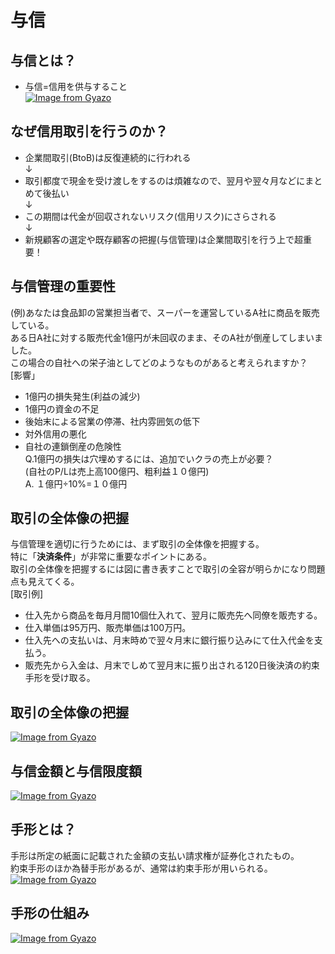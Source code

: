 # 与信    
## 与信とは？  
* 与信=信用を供与すること  
[![Image from Gyazo](https://i.gyazo.com/61f65a2409fd332adbe6de162d1d74fb.png)](https://gyazo.com/61f65a2409fd332adbe6de162d1d74fb)
## なぜ信用取引を行うのか？  
* 企業間取引(BtoB)は反復連続的に行われる  
             ↓        
* 取引都度で現金を受け渡しをするのは煩雑なので、翌月や翌々月などにまとめて後払い               
             ↓   
* この期間は代金が回収されないリスク(信用リスク)にさらされる  
             ↓  
* 新規顧客の選定や既存顧客の把握(与信管理)は企業間取引を行う上で超重要！  
## 与信管理の重要性  
(例)あなたは食品卸の営業担当者で、スーパーを運営しているA社に商品を販売している。  
ある日A社に対する販売代金1億円が未回収のまま、そのA社が倒産してしまいました。  
この場合の自社への栄子油としてどのようなものがあると考えられますか？  
[影響」  
* 1億円の損失発生(利益の減少)  
* 1億円の資金の不足  
* 後始末による営業の停滞、社内雰囲気の低下  
* 対外信用の悪化  
* 自社の連鎖倒産の危険性  
Q.1億円の損失は穴埋めするには、追加でいクラの売上が必要？<br>(自社のP/Lは売上高100億円、粗利益１０億円)  
A. １億円÷10%=１０億円  
## 取引の全体像の把握  
与信管理を適切に行うためには、まず取引の全体像を把握する。  
特に「**決済条件**」が非常に重要なポイントにある。  
取引の全体像を把握するには図に書き表すことで取引の全容が明らかになり問題点も見えてくる。  
[取引例]  
* 仕入先から商品を毎月月間10個仕入れて、翌月に販売先へ同僚を販売する。  
* 仕入単価は95万円、販売単価は100万円。  
* 仕入先への支払いは、月末時めで翌々月末に銀行振り込みにて仕入代金を支払う。  
* 販売先から入金は、月末でしめて翌月末に振り出される120日後決済の約束手形を受け取る。  
## 取引の全体像の把握  
[![Image from Gyazo](https://i.gyazo.com/0b764035c4a6bfda1d071680941f26ae.png)](https://gyazo.com/0b764035c4a6bfda1d071680941f26ae)
## 与信金額と与信限度額   
[![Image from Gyazo](https://i.gyazo.com/73dc4f5f10872df64a833229295c7c3f.png)](https://gyazo.com/73dc4f5f10872df64a833229295c7c3f)
## 手形とは？  
手形は所定の紙面に記載された金額の支払い請求権が証券化されたもの。  
約束手形のほか為替手形があるが、通常は約束手形が用いられる。  
[![Image from Gyazo](https://i.gyazo.com/76786ebd2076f25fc0fe1d2444586c7b.png)](https://gyazo.com/76786ebd2076f25fc0fe1d2444586c7b)
## 手形の仕組み  
[![Image from Gyazo](https://i.gyazo.com/c19919b51a1065bc912b3c24ad794374.png)](https://gyazo.com/c19919b51a1065bc912b3c24ad794374)






















